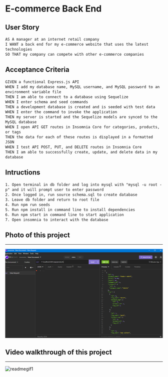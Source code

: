 # E-commerce Back End 

## User Story

```
AS A manager at an internet retail company
I WANT a back end for my e-commerce website that uses the latest technologies
SO THAT my company can compete with other e-commerce companies
```

## Acceptance Criteria

```
GIVEN a functional Express.js API
WHEN I add my database name, MySQL username, and MySQL password to an environment variable file
THEN I am able to connect to a database using Sequelize
WHEN I enter schema and seed commands
THEN a development database is created and is seeded with test data
WHEN I enter the command to invoke the application
THEN my server is started and the Sequelize models are synced to the MySQL database
WHEN I open API GET routes in Insomnia Core for categories, products, or tags
THEN the data for each of these routes is displayed in a formatted JSON
WHEN I test API POST, PUT, and DELETE routes in Insomnia Core
THEN I am able to successfully create, update, and delete data in my database
```

## Intructions

```
1. Open terminal in db folder and log into mysql with "mysql -u root -p" and it will prompt user to enter password
2. Once logged in, run source schema.sql to create database
3. Leave db folder and return to root file
4. Run npm run seeds
5. Run npm install in command line to install dependencies
6. Run npm start in command line to start application
7. Open insomnia to interact with the database
```

## Photo of this project
-----
![readmescreenshot](./assets/Screenshot_2.png)

## Video walkthrough of this project
-----
![readmegif1](./assets/team.gif)